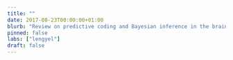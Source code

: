 ```yaml
---
title: ""
date: 2017-08-23T00:00:00+01:00
blurb: "Review on predictive coding and Bayesian inference in the brain accepted at Curr Opin Neurobiol"
pinned: false
labs: ["lengyel"]
draft: false
---
```

